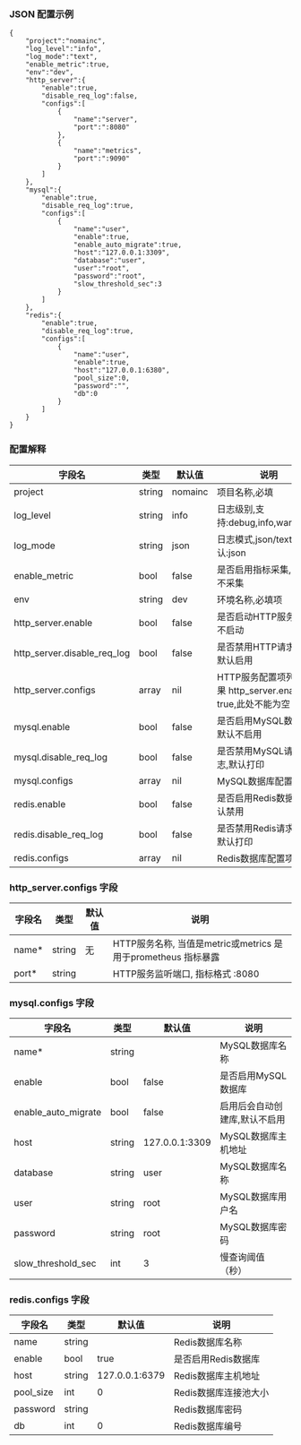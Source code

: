 
### JSON 配置示例

```
{
    "project":"nomainc",
    "log_level":"info",
    "log_mode":"text",
    "enable_metric":true,
    "env":"dev",
    "http_server":{
        "enable":true,
        "disable_req_log":false,
        "configs":[
            {
                "name":"server",
                "port":":8080"
            },
            {
                "name":"metrics",
                "port":":9090"
            }
        ]
    },
    "mysql":{
        "enable":true,
        "disable_req_log":true,
        "configs":[
            {
                "name":"user",
                "enable":true,
                "enable_auto_migrate":true,
                "host":"127.0.0.1:3309",
                "database":"user",
                "user":"root",
                "password":"root",
                "slow_threshold_sec":3
            }
        ]
    },
    "redis":{
        "enable":true,
        "disable_req_log":true,
        "configs":[
            {
                "name":"user",
                "enable":true,
                "host":"127.0.0.1:6380",
                "pool_size":0,
                "password":"",
                "db":0
            }
        ]
    }
}
```

### 配置解释

| 字段名 | 类型 | 默认值 | 说明 |
|--------|------|--------|------|
| project | string | nomainc | 项目名称,必填 |
| log_level | string | info | 日志级别,支持:debug,info,warn,error|
| log_mode | string | json | 日志模式,json/text,默认:json |
| enable_metric | bool | false | 是否启用指标采集,默认:不采集 |
| env | string | dev | 环境名称,必填项 |
| http_server.enable | bool | false | 是否启动HTTP服务,默认不启动 |
| http_server.disable_req_log | bool | false | 是否禁用HTTP请求日志,默认启用 |
| http_server.configs | array | nil | HTTP服务配置项列表, 如果 http_server.enable 为true,此处不能为空 |
| mysql.enable | bool | false | 是否启用MySQL数据库,默认不启用 |
| mysql.disable_req_log | bool | false | 是否禁用MySQL请求日志,默认打印 |
| mysql.configs | array | nil | MySQL数据库配置项列表 |
| redis.enable | bool | false | 是否启用Redis数据库,默认禁用 |
| redis.disable_req_log | bool | false | 是否禁用Redis请求日志,默认打印 |
| redis.configs | array | nil | Redis数据库配置项列表 |

### http_server.configs 字段

| 字段名 | 类型 | 默认值 | 说明 |
|--------|------|--------|------|
| name* | string | 无 | HTTP服务名称, 当值是metric或metrics 是用于prometheus 指标暴露 |
| port* | string |  | HTTP服务监听端口, 指标格式 :8080 |

### mysql.configs 字段

| 字段名 | 类型 | 默认值 | 说明 |
|--------|------|--------|------|
| name* | string |  | MySQL数据库名称 |
| enable | bool | false | 是否启用MySQL数据库 |
| enable_auto_migrate | bool | false | 启用后会自动创建库,默认不启用 |
| host | string | 127.0.0.1:3309 | MySQL数据库主机地址 |
| database | string | user | MySQL数据库名称 |
| user | string | root | MySQL数据库用户名 |
| password | string | root | MySQL数据库密码 |
| slow_threshold_sec | int | 3 | 慢查询阈值（秒） |

### redis.configs 字段

| 字段名 | 类型 | 默认值 | 说明 |
|--------|------|--------|------|
| name | string |  | Redis数据库名称 |
| enable | bool | true | 是否启用Redis数据库 |
| host | string | 127.0.0.1:6379 | Redis数据库主机地址 |
| pool_size | int | 0 | Redis数据库连接池大小 |
| password | string |  | Redis数据库密码 |
| db | int | 0 | Redis数据库编号 |
